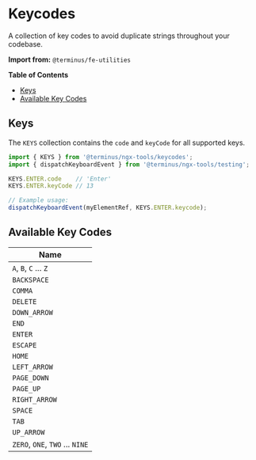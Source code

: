 <h1>Keycodes</h1>

A collection of key codes to avoid duplicate strings throughout your codebase.

**Import from:** `@terminus/fe-utilities`

<!-- START doctoc generated TOC please keep comment here to allow auto update -->
<!-- DON'T EDIT THIS SECTION, INSTEAD RE-RUN doctoc TO UPDATE -->
**Table of Contents**

- [Keys](#keys)
- [Available Key Codes](#available-key-codes)

<!-- END doctoc generated TOC please keep comment here to allow auto update -->

## Keys

The `KEYS` collection contains the `code` and `keyCode` for all supported keys.

```typescript
import { KEYS } from '@terminus/ngx-tools/keycodes';
import { dispatchKeyboardEvent } from '@terminus/ngx-tools/testing';

KEYS.ENTER.code    // 'Enter'
KEYS.ENTER.keyCode // 13

// Example usage:
dispatchKeyboardEvent(myElementRef, KEYS.ENTER.keycode);
```

## Available Key Codes

| Name                            |
|---------------------------------|
| `A`, `B`, `C` ... `Z`           |
| `BACKSPACE`                     |
| `COMMA`                         |
| `DELETE`                        |
| `DOWN_ARROW`                    |
| `END`                           |
| `ENTER`                         |
| `ESCAPE`                        |
| `HOME`                          |
| `LEFT_ARROW`                    |
| `PAGE_DOWN`                     |
| `PAGE_UP`                       |
| `RIGHT_ARROW`                   |
| `SPACE`                         |
| `TAB`                           |
| `UP_ARROW`                      |
| `ZERO`, `ONE`, `TWO` ... `NINE` |
